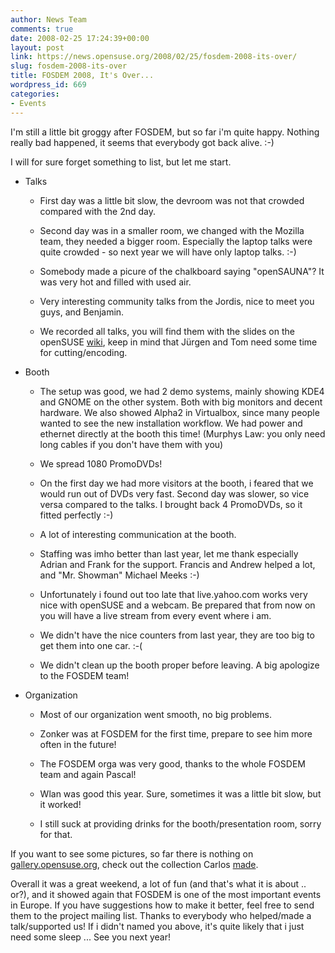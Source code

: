 ```yaml
---
author: News Team
comments: true
date: 2008-02-25 17:24:39+00:00
layout: post
link: https://news.opensuse.org/2008/02/25/fosdem-2008-its-over/
slug: fosdem-2008-its-over
title: FOSDEM 2008, It's Over...
wordpress_id: 669
categories:
- Events
---
```


I'm still a little bit groggy after FOSDEM, but so far i'm quite happy. Nothing really bad happened, it seems that everybody got back alive. :-)

I will for sure forget something to list, but let me start.



	
  * Talks

	
    * First day was a little bit slow, the devroom was not that crowded compared with the 2nd day.



	
    * Second day was in a smaller room, we changed with the Mozilla team, they needed a bigger room. Especially the laptop talks were quite crowded - so next year we will have only laptop talks. :-)



	
    * Somebody made a picure of the chalkboard saying "openSAUNA"? It was very hot and filled with used air.

	
    * Very interesting community talks from the Jordis, nice to meet you guys, and Benjamin.

	
    * We recorded all talks, you will find them with the slides on the openSUSE [wiki](http://en.opensuse.org/FOSDEM2008), keep in mind that Jürgen and Tom need some time for cutting/encoding.




	
  * Booth

	
    * The setup was good, we had 2 demo systems, mainly showing KDE4 and GNOME on the other system. Both with big monitors and decent hardware. We also showed Alpha2 in Virtualbox, since many people wanted to see the new installation workflow. We had power and ethernet directly at the booth this time! (Murphys Law: you only need long cables if you don't have them with you)

	
    * We spread 1080 PromoDVDs!

	
    * On the first day we had more visitors at the booth, i feared that we would run out of DVDs very fast. Second day was slower, so vice versa compared to the talks. I brought back 4 PromoDVDs, so it fitted perfectly :-)

	
    * A lot of interesting communication at the booth.

	
    * Staffing was imho better than last year, let me thank especially Adrian and Frank for the support. Francis and Andrew helped a lot, and "Mr. Showman" Michael Meeks :-)

	
    * Unfortunately i found out too late that live.yahoo.com works very nice with openSUSE and a webcam. Be prepared that from now on you will have a live stream from every event where i am.

	
    * We didn't have the nice counters from last year, they are too big to get them into one car. :-(

	
    * We didn't clean up the booth proper before leaving. A big apologize to the FOSDEM team!




	
  * Organization

	
    * Most of our organization went smooth, no big problems.

	
    * Zonker was at FOSDEM for the first time, prepare to see him more often in the future!

	
    * The FOSDEM orga was very good, thanks to the whole FOSDEM team and again Pascal!

	
    * Wlan was good this year. Sure, sometimes it was a little bit slow, but it worked!

	
    * I still suck at providing drinks for the booth/presentation room, sorry for that.





If you want to see some pictures, so far there is nothing on [gallery.opensuse.org](http://gallery.opensuse.org), check out the collection Carlos [made](http://cgoncalves.blogspot.com/2008/02/if-i-cant-go-to-fosdem-2nd-part.html).

Overall it was a great weekend, a lot of fun (and that's what it is about .. or?), and it showed again that FOSDEM is one of the most important events in Europe. If you have suggestions how to make it better, feel free to send them to the project mailing list. Thanks to everybody who helped/made a talk/supported us! If i didn't named you above, it's quite likely that i just need some sleep ... See you next year!
